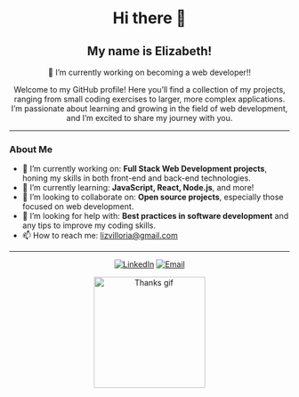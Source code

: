 <!-- Your GitHub README.md -->

<h1 align="center">Hi there 👋</h1>

<h2 align="center">My name is Elizabeth!</h2>

<p align="center">
  🌱 I’m currently working on becoming a web developer!!
</p>

<p align="center">
  Welcome to my GitHub profile! Here you’ll find a collection of my projects, ranging from small coding exercises to larger, more complex applications. I’m passionate about learning and growing in the field of web development, and I’m excited to share my journey with you.
</p>

---

<h3>About Me</h3>

<ul>
  <li>🔭 I’m currently working on: <b>Full Stack Web Development projects</b>, honing my skills in both front-end and back-end technologies.</li>
  <li>🌱 I’m currently learning: <b>JavaScript, React, Node.js</b>, and more!</li>
  <li>👯 I’m looking to collaborate on: <b>Open source projects</b>, especially those focused on web development.</li>
  <li>🤔 I’m looking for help with: <b>Best practices in software development</b> and any tips to improve my coding skills.</li>
  <li>📫 How to reach me: <a href="mailto:lizvilloria@gmail.com">lizvilloria@gmail.com</a></li>
</ul>

---

<p align="center">
  <a href="https://www.linkedin.com/in/elizabethvilloria"><img src="https://img.shields.io/badge/LinkedIn-blue?style=for-the-badge&logo=linkedin" alt="LinkedIn"></a>
  <a href="mailto:lizvilloria@gmail.com"><img src="https://img.shields.io/badge/Email-D14836?style=for-the-badge&logo=gmail&logoColor=white" alt="Email"></a>
</p>

<p align="center">
  <img src="https://media.giphy.com/media/l0MYt5jPR6QX5pnqM/giphy.gif" width="200" alt="Thanks gif">
</p>
